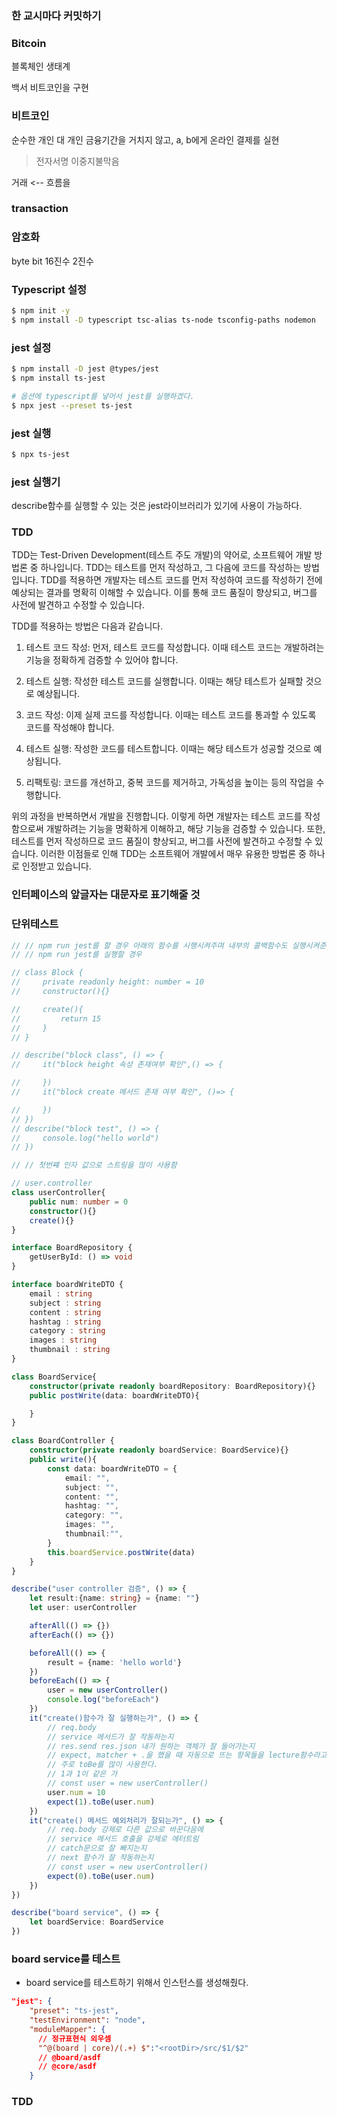 ### 한 교시마다 커밋하기

### Bitcoin
블록체인 생태계

백서
비트코인을 구현

### 비트코인
순수한 개인 대 개인 금융기간을 거치지 않고, a, b에게 온라인 결제를 실현
> 전자서명
> 이중지불막음

거래 <-- 흐름을

### transaction

### 암호화

byte bit
16진수
2진수


### Typescript 설정
```sh
$ npm init -y
$ npm install -D typescript tsc-alias ts-node tsconfig-paths nodemon
```

### jest 설정
```sh
$ npm install -D jest @types/jest
$ npm install ts-jest

# 옵션에 typescript를 넣어서 jest를 실행하겠다.
$ npx jest --preset ts-jest
```

### jest 실행
```sh
$ npx ts-jest
```

### jest 실행기
describe함수를 실행할 수 있는 것은 jest라이브러리가 있기에 사용이 가능하다.


### TDD
TDD는 Test-Driven Development(테스트 주도 개발)의 약어로, 소프트웨어 개발 방법론 중 하나입니다. TDD는 테스트를 먼저 작성하고, 그 다음에 코드를 작성하는 방법입니다. TDD를 적용하면 개발자는 테스트 코드를 먼저 작성하여 코드를 작성하기 전에 예상되는 결과를 명확히 이해할 수 있습니다. 이를 통해 코드 품질이 향상되고, 버그를 사전에 발견하고 수정할 수 있습니다.

TDD를 적용하는 방법은 다음과 같습니다.

1. 테스트 코드 작성: 먼저, 테스트 코드를 작성합니다. 이때 테스트 코드는 개발하려는 기능을 정확하게 검증할 수 있어야 합니다.

2. 테스트 실행: 작성한 테스트 코드를 실행합니다. 이때는 해당 테스트가 실패할 것으로 예상됩니다.

3. 코드 작성: 이제 실제 코드를 작성합니다. 이때는 테스트 코드를 통과할 수 있도록 코드를 작성해야 합니다.

4. 테스트 실행: 작성한 코드를 테스트합니다. 이때는 해당 테스트가 성공할 것으로 예상됩니다.

5. 리팩토링: 코드를 개선하고, 중복 코드를 제거하고, 가독성을 높이는 등의 작업을 수행합니다.

위의 과정을 반복하면서 개발을 진행합니다. 이렇게 하면 개발자는 테스트 코드를 작성함으로써 개발하려는 기능을 명확하게 이해하고, 해당 기능을 검증할 수 있습니다. 또한, 테스트를 먼저 작성하므로 코드 품질이 향상되고, 버그를 사전에 발견하고 수정할 수 있습니다. 이러한 이점들로 인해 TDD는 소프트웨어 개발에서 매우 유용한 방법론 중 하나로 인정받고 있습니다.

### 인터페이스의 앞글자는 대문자로 표기해줄 것

### 단위테스트
```ts
// // npm run jest를 할 경우 아래의 함수를 시행시켜주며 내부의 콜백함수도 실행시켜준다.
// // npm run jest를 실행할 경우 

// class Block {
//     private readonly height: number = 10
//     constructor(){}

//     create(){
//         return 15
//     }
// }

// describe("block class", () => {
//     it("block height 속성 존재여부 확인",() => {

//     })
//     it("block create 메서드 존재 여부 확인", ()=> {

//     })
// })
// describe("block test", () => {
//     console.log("hello world")
// })

// // 첫번쨰 인자 값으로 스트링을 많이 사용함 

// user.controller
class userController{
    public num: number = 0
    constructor(){}
    create(){}
}

interface BoardRepository {
    getUserById: () => void
}

interface boardWriteDTO {
    email : string
    subject : string
    content : string
    hashtag : string
    category : string
    images : string
    thumbnail : string
}

class BoardService{
    constructor(private readonly boardRepository: BoardRepository){}
    public postWrite(data: boardWriteDTO){

    }
}

class BoardController {
    constructor(private readonly boardService: BoardService){}
    public write(){
        const data: boardWriteDTO = {
            email: "",
            subject: "",
            content: "",
            hashtag: "",
            category: "",
            images: "",
            thumbnail:"",
        }
        this.boardService.postWrite(data)
    } 
}

describe("user controller 검증", () => {
    let result:{name: string} = {name: ""}
    let user: userController

    afterAll(() => {})
    afterEach(() => {})

    beforeAll(() => {
        result = {name: 'hello world'}
    })
    beforeEach(() => {
        user = new userController()
        console.log("beforeEach")
    })
    it("create()함수가 잘 실행하는가", () => {
        // req.body
        // service 메서드가 잘 작동하는지
        // res.send res.json 내가 원하는 객체가 잘 들어가는지
        // expect, matcher + .을 했을 때 자동으로 뜨는 항목들을 lecture함수라고 한다.
        // 주로 toBe를 많이 사용한다.
        // 1과 1이 같은 가
        // const user = new userController()
        user.num = 10
        expect(1).toBe(user.num)
    })
    it("create() 메서드 예외처리가 잘되는가", () => {
        // req.body 강제로 다른 값으로 바꾼다음에
        // service 메서드 호출을 강제로 에터트림
        // catch문으로 잘 빠지는지
        // next 함수가 잘 작동하는지
        // const user = new userController()
        expect(0).toBe(user.num)
    })
})

describe("board service", () => {
    let boardService: BoardService
})

```

### board service를 테스트
- board service를 테스트하기 위해서 인스턴스를 생성해줬다.


```json
"jest": {
    "preset": "ts-jest",
    "testEnvironment": "node",
    "moduleMapper": {
      // 정규표현식 외우셈
      "^@(board | core)/(.+) $":"<rootDir>/src/$1/$2"
      // @board/asdf
      // @core/asdf
    }

```

### TDD